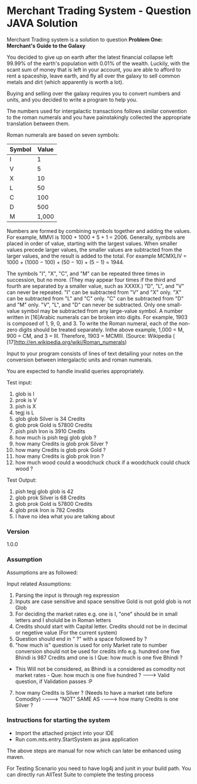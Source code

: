 ﻿# Merchant Trading System - Question JAVA  Solution

Merchant Trading system is a solution to question
<b>Problem One: Merchant's Guide to the Galaxy</b>

You decided to give up on earth after the latest financial collapse left 99.99% of the earth's population with 0.01% of the wealth. Luckily, with the scant sum of money that is left in your account, you are able to afford to rent a spaceship, leave earth, and fly all over the galaxy to sell common metals and dirt (which apparently is worth a lot).

Buying and selling over the galaxy requires you to convert numbers and units, and you decided to write a program to help you.

The numbers used for intergalactic transactions follows similar convention to the roman numerals and you have painstakingly collected the appropriate translation between them.

Roman numerals are based on seven symbols:

Symbol | Value
------ | -----
I|1
V|5
X|10
L|50
C|100
D|500
M|1,000


Numbers are formed by combining symbols together and adding the values. For example, MMVI is 1000 + 1000 + 5 + 1 = 2006. Generally, symbols are placed in order of value, starting with the largest values. When smaller values precede larger values, the smaller values are subtracted from the larger values, and the result is added to the total. For example MCMXLIV = 1000 + (1000 − 100) + (50 − 10) + (5 − 1) = 1944.

The symbols "I", "X", "C", and "M" can be repeated three times in succession, but no more. (They may appear four times if the third and fourth are separated by a smaller value, such as XXXIX.) "D", "L", and "V" can never be repeated.
"I" can be subtracted from "V" and "X" only. "X" can be subtracted from "L" and "C" only. "C" can be subtracted from "D" and "M" only. "V", "L", and "D" can never be subtracted.
Only one small-value symbol may be subtracted from any large-value symbol.
A number written in [16]Arabic numerals can be broken into digits. For example, 1903 is composed of 1, 9, 0, and 3. To write the Roman numeral, each of the non-zero digits should be treated separately. Inthe above example, 1,000 = M, 900 = CM, and 3 = III. Therefore, 1903 = MCMIII.
(Source: Wikipedia ( [17]http://en.wikipedia.org/wiki/Roman_numerals)

Input to your program consists of lines of text detailing your notes on the conversion between intergalactic units and roman numerals.

You are expected to handle invalid queries appropriately.

Test input:
1. glob is I
2. prok is V
3. pish is X
4. tegj is L
5. glob glob Silver is 34 Credits
6. glob prok Gold is 57800 Credits
7. pish pish Iron is 3910 Credits
8. how much is pish tegj glob glob ?
9. how many Credits is glob prok Silver ?
10. how many Credits is glob prok Gold ?
11. how many Credits is glob prok Iron ?
12. how much wood could a woodchuck chuck if a woodchuck could chuck wood ?

Test Output:
1. pish tegj glob glob is 42
2. glob prok Silver is 68 Credits
3. glob prok Gold is 57800 Credits
4. glob prok Iron is 782 Credits
5. I have no idea what you are talking about

### Version
1.0.0

### Assumption
Assumptions are as followed:

Input related Assumptions:
1. Parsing the input is through reg expression
2. Inputs are case sensitive and space sensitive
	Gold is not gold
	glob is not Glob
3. For deciding the market rates e.g. one is I, "one" should be in small letters and I sholuld be in Roman letters
4. Credits should start with Capital letter. Credits should not be in decimal or negetive value (For the current system)
5. Question should end in " ?" with a space followed by ?
6. "how much is" question is used for only Market rate to number conversion should not be used for credits info
		e.g. hundred one five Bhindi is 987 Credits amd one is I
			Que: how much is one five Bhindi ?   
*  This Will not be considered, as Bhindi is a considered as comodity not market rates -
			Que: how much is one five hundred ? ---> Valid question, if Validation passes :P
7. how many Credits is Silver ? (Needs to have a market rate before Comodity)  ---->  "NOT" SAME AS    ----> how many Credits is one Silver ?

### Instructions for starting the system

* Import the attached project into your IDE
* Run com.mts.entry.StartSystem as java application

The above steps are manual for now which can later be enhanced using maven.

For Testing Scenario you need to have log4j and junit in your build path. You can directly run AllTest Suite to complete the testing process

